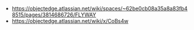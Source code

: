 * https://objectedge.atlassian.net/wiki/spaces/~62be0cb08a35a8a83fb48515/pages/3814686726/FLYWAY 
* https://objectedge.atlassian.net/wiki/x/CoBs4w 